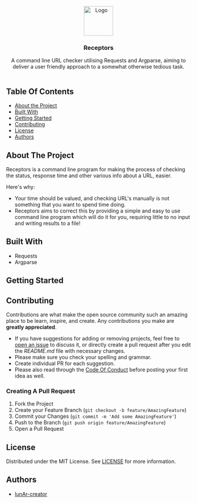 <br/>
<p align="center">
  <a href="https://github.com/lunAr-creator/URL-Checker">
    <img src="https://cdn4.iconfinder.com/data/icons/seo-web-3-1/128/Vigor_Address-Web-Domain-URL-512.png" alt="Logo" width="80" height="80">
  </a>

  <h3 align="center">Receptors</h3>

  <p align="center">
    A command line URL checker utilising Requests and Argparse, aiming to deliver a user friendly approach to a somewhat otherwise tedious task.
    <br/>
    <br/>
  </p>
</p>



## Table Of Contents

* [About the Project](#about-the-project)
* [Built With](#built-with)
* [Getting Started](#getting-started)
* [Contributing](#contributing)
* [License](#license)
* [Authors](#authors)

## About The Project

<!-- <img src="sample.png" width="600"> -->

Receptors is a command line program for making the process of checking the status, response time and other various info about a URL, easier.

Here's why:

* Your time should be valued, and checking URL's manually is not something that you want to spend time doing.
* Receptors aims to correct this by providing a simple and easy to use command line program which will do it for you, requiring little to no input and writing results to a file!

## Built With

* Requests
* Argparse

## Getting Started

## Contributing

Contributions are what make the open source community such an amazing place to be learn, inspire, and create. Any contributions you make are **greatly appreciated**.
* If you have suggestions for adding or removing projects, feel free to [open an issue](https://github.com/lunAr-creator/URL-Checker/issues/new) to discuss it, or directly create a pull request after you edit the *README.md* file with necessary changes.
* Please make sure you check your spelling and grammar.
* Create individual PR for each suggestion.
* Please also read through the [Code Of Conduct](https://github.com/lunAr-creator/Receptors/blob/master/CODE_OF_CONDUCT.md) before posting your first idea as well.

### Creating A Pull Request

1. Fork the Project
2. Create your Feature Branch (`git checkout -b feature/AmazingFeature`)
3. Commit your Changes (`git commit -m 'Add some AmazingFeature'`)
4. Push to the Branch (`git push origin feature/AmazingFeature`)
5. Open a Pull Request

## License

Distributed under the MIT License. See [LICENSE](https://github.com/lunAr-creator/Receptors/blob/master/LICENSE) for more information.

## Authors

* [lunAr-creator](https://github.com/lunAr-creator/) 
